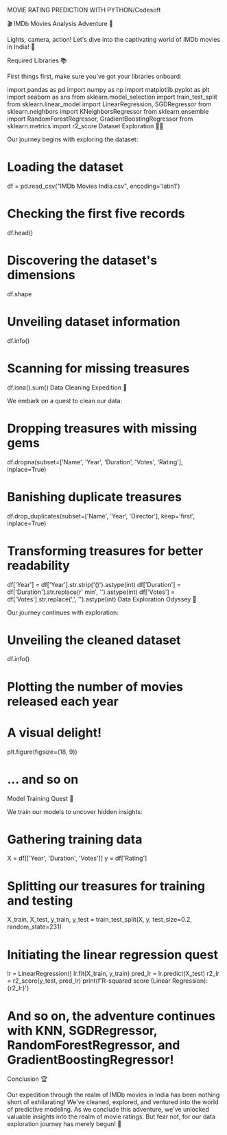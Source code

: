 MOVIE RATING PREDICTION WITH PYTHON/Codesoft

🎬 IMDb Movies Analysis Adventure 🎥

Lights, camera, action! Let's dive into the captivating world of IMDb movies in India! 🍿

Required Libraries 📚

First things first, make sure you've got your libraries onboard:

import pandas as pd
import numpy as np
import matplotlib.pyplot as plt
import seaborn as sns
from sklearn.model_selection import train_test_split
from sklearn.linear_model import LinearRegression, SGDRegressor
from sklearn.neighbors import KNeighborsRegressor
from sklearn.ensemble import RandomForestRegressor, GradientBoostingRegressor
from sklearn.metrics import r2_score
Dataset Exploration 🕵️‍♂️

Our journey begins with exploring the dataset:

# Loading the dataset
df = pd.read_csv("IMDb Movies India.csv", encoding='latin1')

# Checking the first five records
df.head()

# Discovering the dataset's dimensions
df.shape

# Unveiling dataset information
df.info()

# Scanning for missing treasures
df.isna().sum()
Data Cleaning Expedition 🧹

We embark on a quest to clean our data:


# Dropping treasures with missing gems
df.dropna(subset=['Name', 'Year', 'Duration', 'Votes', 'Rating'], inplace=True)

# Banishing duplicate treasures
df.drop_duplicates(subset=['Name', 'Year', 'Director'], keep='first', inplace=True)

# Transforming treasures for better readability
df['Year'] = df['Year'].str.strip('()').astype(int)
df['Duration'] = df['Duration'].str.replace(r' min', '').astype(int)
df['Votes'] = df['Votes'].str.replace(',', '').astype(int)
Data Exploration Odyssey 🌌

Our journey continues with exploration:

# Unveiling the cleaned dataset
df.info()

# Plotting the number of movies released each year
# A visual delight!
plt.figure(figsize=(18, 9))
# ... and so on
Model Training Quest 🏹

We train our models to uncover hidden insights:

# Gathering training data
X = df[['Year', 'Duration', 'Votes']]
y = df['Rating']

# Splitting our treasures for training and testing
X_train, X_test, y_train, y_test = train_test_split(X, y, test_size=0.2, random_state=231)

# Initiating the linear regression quest
lr = LinearRegression()
lr.fit(X_train, y_train)
pred_lr = lr.predict(X_test)
r2_lr = r2_score(y_test, pred_lr)
print(f'R-squared score (Linear Regression): {r2_lr}')

# And so on, the adventure continues with KNN, SGDRegressor, RandomForestRegressor, and GradientBoostingRegressor!
Conclusion 🏆

Our expedition through the realm of IMDb movies in India has been nothing short of exhilarating! We've cleaned, explored, and ventured into the world of predictive modeling. As we conclude this adventure, we've unlocked valuable insights into the realm of movie ratings. But fear not, for our data exploration journey has merely begun! 🚀

